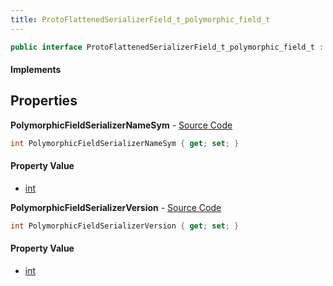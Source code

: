 ```yaml
---
title: ProtoFlattenedSerializerField_t_polymorphic_field_t
---
```


```csharp
public interface ProtoFlattenedSerializerField_t_polymorphic_field_t : ITypedProtobuf<ProtoFlattenedSerializerField_t_polymorphic_field_t>, INativeHandle
```

#### Implements

## Properties

**PolymorphicFieldSerializerNameSym** - [Source Code](https://github.com/swiftly-solution/swiftlys2/blob/main/managed/src/SwiftlyS2.Generated/Protobufs/Interfaces/ProtoFlattenedSerializerField_t_polymorphic_field_t.cs#L13)

```csharp
int PolymorphicFieldSerializerNameSym { get; set; }
```

#### Property Value

- [int](https://learn.microsoft.com/dotnet/api/system.int32)

**PolymorphicFieldSerializerVersion** - [Source Code](https://github.com/swiftly-solution/swiftlys2/blob/main/managed/src/SwiftlyS2.Generated/Protobufs/Interfaces/ProtoFlattenedSerializerField_t_polymorphic_field_t.cs#L16)

```csharp
int PolymorphicFieldSerializerVersion { get; set; }
```

#### Property Value

- [int](https://learn.microsoft.com/dotnet/api/system.int32)


